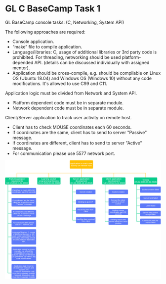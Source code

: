 # GL C BaseCamp Task 1

GL BaseCamp console tasks:
(C, Networking, System API)

The following approaches are required:
- Console application.
- “make” file to compile application.
- Language/libraries: C, usage of additional libraries or 3rd party code is prohibited. For threading, networking should be used platform-depended API. (details can be discussed individually with assigned mentor).
- Application should be cross-compile, e.g. should be compilable on Linux OS (Ubuntu 18.04) and Windows OS (Windows 10) without any code modifications.
It's allowed to use C99 and C11.
 
Application logic must be divided from Network and System API.
  - Platform dependent code must be in separate module.
  - Network dependent code must be in separate module.

Client/Server application to track user activity on remote host.
  - Client has to check MOUSE coordinates each 60 seconds.
  - If coordinates are the same, client has to send to server "Passive" message.
  - If coordinates are different, client has to send to server "Active" message.
  - For communication please use 5577 network port.

![WBS](WBS.png)
